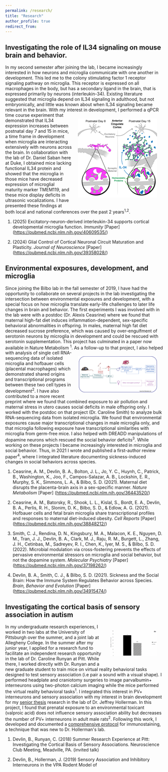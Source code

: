 ```yaml
---
permalink: /research/
title: "Research"
author_profile: true
redirect_from: 
---
```




## Investigating the role of IL34 signaling on mouse brain and behavior.
In my second semester after joining the lab, I became increasingly interested in how neurons and microglia communicate with one another in development. This led me to the colony stimulating factor 1 receptor signaling pathway on microglia. This receptor is expressed on all macrophages in the body, but has a secondary ligand in the brain, that is expressed primarily by neurons (interleukin-34). Existing literature suggested that microglia depend on IL34 signaling in adulthood, but not embryonically, and little was known about when IL34 signaling became relevant in the brain. With my interest in <img style="float: right; max-width: 50%; padding: 20px" src="../images/FINAL_il34_graphical_abstract_noborder.png">development, I performed a qPCR time course experiment that demonstrated that IL34 expression increases between postnatal day 7 and 15 in mice, a time frame in development when microglia are interacting extensively with neurons across the brain. In collaboration with the lab of Dr. Daniel Saban here at Duke, I obtained mice lacking functional IL34 protein and showed that the microglia in those mice have decreased expression of microglial maturity marker TMEM119, and these mice display deficits in ultrasonic vocalizations. I have presented these findings at both local and national conferences over the past 2 years<sup>1,2</sup>.

1. (2025) Excitatory-neuron-derived interleukin-34 supports cortical developmental microglia function. *Immunity* [Paper] (https://pubmed.ncbi.nlm.nih.gov/40609535/)

2. (2024) Glial Control of Cortical Neuronal Circuit Maturation and Plasticity. *Journal of Neuroscience* [Paper] (https://pubmed.ncbi.nlm.nih.gov/39358028/)


## Environmental exposures, development, and microglia
Since joining the Bilbo lab in the fall semester of 2019, I have had the opportunity to collaborate on several projects in the lab investigating the intersection between environmental exposures and development, with a special focus on how microglia translate early-life challenges to later life changes in brain and behavior. The first experiments I was involved with in the lab were with a postdoc (Dr. Alexis Ceasrine) where we found that maternal high-fat diet induces inflammation-dependent, sex-specific behavioral abnormalities in offspring. In males, maternal high fat diet decreased sucrose preference, which was caused by over-engulfment of serotonin neurons by microglia in development and could be rescued with serotonin supplementation. This project has culminated in a paper now available in Nature Metabolism <sup>1</sup>. <img style="float: right; max-width: 50%; padding: 20px" src="../images/hfd_summary.png">As a follow-up to that project, I also helped with analysis of single cell RNA-sequencing data of isolated microglia and hofbauer cells (placental macrophages) which demonstrated shared origins and transcriptional programs between these two cell types in development<sup>2</sup>. I have also contributed to a more recent preprint where we found that combined exposure to air pollution and maternal stress in utero causes social deficits in male offspring only. I worked with the postdoc on that project (Dr. Caroline Smith) to analyze bulk RNA-sequencing data from isolated microglia. We found that environmental exposures cause major transcriptional changes in male microglia only, and that microglia following exposure have transcriptional similarities with microglia from germ-free mice. I also helped with DREADD manipulations of dopamine neurons which rescued the social behavior deficits<sup>3</sup>. While working on these projects I became increasingly interested in microglia and social behavior. Thus, in 2021 I wrote and published a first-author review paper<sup>4</sup>, where I integrated literature documenting sickness-induced changes in social behaviors across species.
1. Ceasrine, A. M., Devlin, B. A., Bolton, J. L., Jo, Y. C., Huynh, C., Patrick, B., Washington, K., Joo, F., Campos-Salazar, A. B., Lockshin, E. R., Murphy, S. K., Simmons, L. A., & Bilbo, S. D. (2021). Maternal diet disrupts the placenta-brain axis in a sex-specific manner. *Nature Metabolism* [Paper] (https://pubmed.ncbi.nlm.nih.gov/36443520/) 

2. Ceasrine, A. M., Batorsky, R., Shook, L. L., Kislal, S., Bordt, E. A., Devlin, B. A., Perlis, R. H., Slonim, D. K.,
Bilbo, S. D., & Edlow, A. G. (2021). Hofbauer cells and fetal brain microglia share transcriptional profiles and responses to maternal diet-induced obesity. *Cell Reports* [Paper] (https://pubmed.ncbi.nlm.nih.gov/38848212/) 

3. Smith, C. J., Rendina, D. N., Kingsbury, M. A., Malacon, K. E., Nguyen, D. M., Tran, J. J., Devlin, B. A., Clark, M.
J., Raju, R. M., Burgett, L., Zhang, J. H., Cetinbas, M., Sadreyev, R. I., Chen, K., Iyer, M. S., & Bilbo, S. D. (2022).
Microbial modulation via cross-fostering prevents the effects of pervasive environmental stressors on microglia and social behavior, but not the dopamine system. *Molecular Psychiatry* [Paper] (https://pubmed.ncbi.nlm.nih.gov/37198262/)

4. Devlin, B. A., Smith, C. J., & Bilbo, S. D. (2021). Sickness and the Social Brain: How the Immune System
Regulates Behavior across Species. *Brain, Behavior and Evolution* [Paper] (https://pubmed.ncbi.nlm.nih.gov/34915474/)

## Investigating the cortical basis of sensory association in autism
<img style="float: right; max-width: 30%; padding: 20px" src="../images/vpa_pv_graph.png">
In my undergraduate research experiences, I worked in two labs at the University of Pittsburgh over the summer, and a joint lab at Allegheny College. In the summer after my junior year, I applied for a research fund to facilitate an independent research opportunity in the lab of Dr. Caroline Runyan at Pitt. While there, I worked directly with Dr. Runyan and a new graduate student to train mice on virtual reality behavioral tasks designed to test sensory association (i.e pair a sound with a visual shape). I performed headplate and craniotomy surgeries to image parvalbumin+ interneurons using two-photon calcium imaging while the mice performed the virtual reality behavioral tasks<sup>1</sup>. I integrated this interest in PV+ interneurons and sensory association with my interest in brain development for my <a href="https://drive.google.com/file/d/1R_MgwZV5eYaQUJ0JIs4OvtNcE80A4Vm8/view?usp=sharing" target="_blank">senior thesis</a> research in the lab of Dr. Jeffrey Hollerman. In this project, I found that prenatal exposure to an environmental toxicant (valproic acid) does not influence sensory association ability but decreases the number of PV+ interneurons in adult male rats<sup>2</sup>. Following this work, I developed and documented a <a href="https://drive.google.com/file/d/18GyHghCp2-KfzqVeRbg5n6mW1hA_ASs7/view?usp=sharing" target="_blank">comprehensive protocol</a> for immunostaining, a technique that was new to Dr. Hollerman's lab. 

1. Devlin, B., Runyan, C. (2018) Summer Research Experience at Pitt: Investigating the Cortical Basis of Sensory
Associations. Neuroscience Club Meeting, Meadville, PA. (invited talk)

2. Devlin, B., Hollerman, J. (2019) Sensory Association and Inhibitory Interneurons in the VPA Rodent Model of
